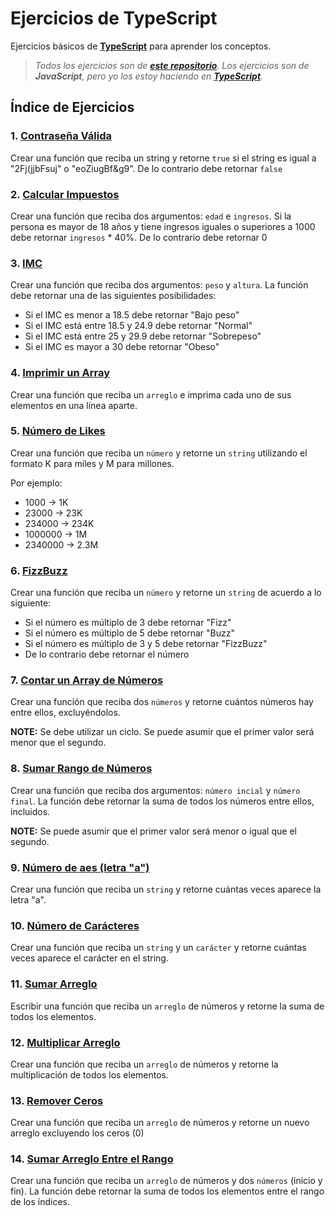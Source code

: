 # Ejercicios de TypeScript

Ejercicios básicos de **[TypeScript](https://www.typescriptlang.org/)** para aprender los conceptos.

> _Todos los ejercicios son de **[este repositorio](https://github.com/makeitrealcamp/ejercicios-javascript)**._
> _Los ejercicios son de **JavaScript**, pero yo los estoy haciendo en **[TypeScript](https://www.typescriptlang.org/)**._

## Índice de Ejercicios

### 1. [Contraseña Válida](./01-10/#1-Valid-Password/)
Crear una función que reciba un string y retorne `true` si el string es igual a "2Fj(jjbFsuj" o "eoZiugBf&g9". De lo contrario debe retornar `false`

### 2. [Calcular Impuestos](./01-10/#2-Calculate-Taxes/)
Crear una función que reciba dos argumentos: `edad` e `ingresos`. Si la persona es mayor de 18 años y tiene ingresos iguales o superiores a 1000 debe retornar `ingresos` * 40%. De lo contrario debe retornar 0

### 3. [IMC](./01-10/#3-BMI/)
Crear una función que reciba dos argumentos: `peso` y `altura`. La función debe retornar una de las siguientes posibilidades:

* Si el IMC es menor a 18.5 debe retornar "Bajo peso"
* Si el IMC está entre 18.5 y 24.9 debe retornar "Normal"
* Si el IMC está entre 25 y 29.9 debe retornar "Sobrepeso"
* Si el IMC es mayor a 30 debe retornar "Obeso"

### 4. [Imprimir un Array](./01-10/#4-Array-Print/)
Crear una función que reciba un `arreglo` e imprima cada uno de sus elementos en una línea aparte.

### 5. [Número de Likes](./01-10/#5-Likes-Number/)
Crear una función que reciba un `número` y retorne un `string` utilizando el formato K para miles y M para millones.

Por ejemplo: 

* 1000 -> 1K
* 23000 -> 23K
* 234000 -> 234K
* 1000000 -> 1M
* 2340000 -> 2.3M

### 6. [FizzBuzz](./01-10/#6-FizzBuzz/)
Crear una función que reciba un `número` y retorne un `string` de acuerdo a lo siguiente:

* Si el número es múltiplo de 3 debe retornar "Fizz"
* Si el número es múltiplo de 5 debe retornar "Buzz"
* Si el número es múltiplo de 3 y 5 debe retornar "FizzBuzz"
* De lo contrario debe retornar el número

### 7. [Contar un Array de Números](./01-10/#7-Count-Array-of-Numbers/)
Crear una función que reciba dos `números` y retorne cuántos números hay entre ellos, excluyéndolos.

**NOTE:** Se debe utilizar un ciclo. Se puede asumir que el primer valor será menor que el segundo.

### 8. [Sumar Rango de Números](./01-10/#8%20Add-Number-Range/)
Crear una función que reciba dos argumentos: `número incial` y `número final`. La función debe retornar la suma de todos los números entre ellos, incluidos.

**NOTE:** Se puede asumir que el primer valor será menor o igual que el segundo.

### 9. [Número de aes (letra "a")](./01-10/#9%20Number-of-a/)
Crear una función que reciba un `string` y retorne cuántas veces aparece la letra "a".

### 10. [Número de Carácteres](./01-10/#10-Characters-Number/)
Crear una función que reciba un `string` y un `carácter` y retorne cuántas veces aparece el carácter en el string.

### 11. [Sumar Arreglo](./11-21/#11-Array-Add/arrayAdd.ts)
Escribir una función que reciba un `arreglo` de números y retorne la suma de todos los elementos.

### 12. [Multiplicar Arreglo](./11-21/#12-Multiply-Array/multiplyArray.ts)
Crear una función que reciba un `arreglo` de números y retorne la multiplicación de todos los elementos.

### 13. [Remover Ceros](./11-21/#13-Zero-Remove/zeroRemove.ts)
Crear una función que reciba un `arreglo` de números y retorne un nuevo arreglo excluyendo los ceros (0)

### 14. [Sumar Arreglo Entre el Rango](./11-21/#14-Add-Array-In-Range/addArrayInRange.ts)
Crear una función que reciba un `arreglo` de números y dos `números` (inicio y fin). La función debe retornar la suma de todos los elementos entre el rango de los índices.
